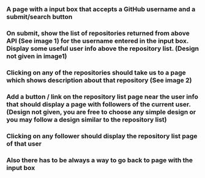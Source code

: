 ### A page with a input box that accepts a GitHub username and a submit/search button
### On submit, show the list of repositories returned from above API (See image 1) for the username entered in the input box. Display some useful user info above the repository list. (Design not given in image1)
### Clicking on any of the repositories should take us to a page which shows description about that repository (See image 2)
### Add a button / link on the repository list page near the user info that should display a page with followers of the current user. (Design not given, you are free to choose any simple  design or you may follow a design similar to the repository list)
### Clicking on any follower should display the repository list page of that user
### Also there has to be always a way to go back to page with the input box
